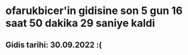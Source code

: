 # ofarukbicer'in gidisine son 5 gun 16 saat 50 dakika 29 saniye kaldi

## Gidis tarihi: 30.09.2022 :(